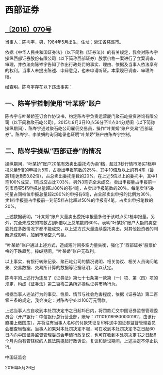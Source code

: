 # 西部证券

## [〔2016〕070号](http://www.csrc.gov.cn/pub/zjhpublic/G00306212/201606/t20160603_298250.htm)



当事人：陈岑宇，男，1984年5月出生，住址：浙江省慈溪市。

依据《中华人民共和国证券法》（以下简称《证券法》）的有关规定，我会对陈岑宇操纵西部证券股份有限公司（以下简称西部证券）股票价格一案进行了立案调查、审理，并依法向陈岑宇告知了作出行政处罚的事实、理由、依据及当事人依法享有的权利。当事人未提出陈述、申辩意见，也未申请听证。本案现已调查、审理终结。

经查明，陈岑宇存在以下违法事实：

## 一、陈岑宇控制使用“叶某娇”账户

陈岑宇与叶某娇签订合作协议书，约定陈岑宇负责运营厦门聚石屹投资咨询有限公司（以下简称聚石屹公司）。2015年8月3日10点56分至11点04分期间（以下简称操纵期间），陈岑宇通过聚石屹公司雇佣交易员，操作“叶某娇”账户交易“西部证券”。陈岑宇、李某妍的询问笔录也证明“叶某娇”账户由陈岑宇控制。

## 二、陈岑宇操纵“西部证券”的情况

操纵期间，“叶某娇”账户20笔有效卖出委托均为卖1档，超过3秒行情市场买1档申报总量5倍的申报为5笔，占卖出申报笔数的25%，其中10倍及以上的有4笔（最高1笔达到58.82倍），占总卖出委托笔数的20%。在上述5倍以上的委托中，其中1笔100%成交，1笔成交占比7.03%，另外3笔完全未成交。卖出申报量占申报前一刻市场买5档申报总量超过80%的有4笔，占卖出申报笔数的20%。每笔卖1档委托量占同档位申报总量超过80%的申报有6笔，占全部卖出申报的比例为30%。卖1档申报量占申报前一刻前5档占比超过50%的申报有4笔，占卖出申报笔数的20%。

上述数据表明，“叶某娇”账户大量卖出委托申报量多倍于该时点买1档申报量。另外，完全未成交的笔数占到5倍以上总笔数的60%，表明“叶某娇”账户大额的卖空委托在多数情况下都不能成交，以上述方式大量连续委托卖出，对其他投资者的判断造成影响，加剧市场空头气氛。

“叶某娇”账户通过上述方式，造成短时间多空力量失衡，强化了“西部证券”股票价格的下跌趋势。操纵期间，“叶某娇”账户无盈利。

以上事实，有银行转账记录、聚石屹公司的情况说明、相关协议、相关人员询问笔录、交易数据、交易所计算的数据等证据证明，足以认定。

陈岑宇的上述行为违反了《证券法》第七十七条第一款第（一）项、第（四）项的规定，构成《证券法》第二百零三条所述操纵证券市场行为。

根据当事人违法行为的事实、性质、情节与社会危害程度，依据《证券法》第二百零三条的规定，我会决定：对陈岑宇处以100万元罚款。

上述当事人应自收到本处罚决定书之日起15日内，将罚款汇交中国证券监督管理委员会（开户银行：中信银行总行营业部，账号：7111010189800000162，由该行直接上缴国库），并将注有当事人名称的付款凭证复印件送中国证券监督管理委员会稽查局备案。当事人如果对本处罚决定不服，可在收到本处罚决定书之日起60日内向中国证券监督管理委员会申请行政复议，也可在收到本处罚决定书之日起6个月内向有管辖权的人民法院提起行政诉讼。复议和诉讼期间，上述决定不停止执行。

 

 

 

 

中国证监会      

2016年5月26日    